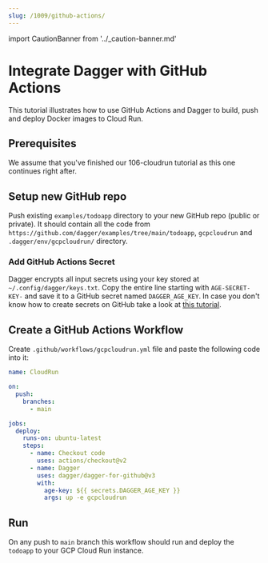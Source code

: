 ```yaml
---
slug: /1009/github-actions/
---
```


<!--
!!!!!!!!!!!!!!!!!!!!!!!!!!!!!!!!!
!!! OLD DOCS. NOT MAINTAINED. !!!
!!!!!!!!!!!!!!!!!!!!!!!!!!!!!!!!!
-->

import CautionBanner from '../\_caution-banner.md'

# Integrate Dagger with GitHub Actions

<CautionBanner old="0.1" new="0.2" />

This tutorial illustrates how to use GitHub Actions and Dagger to build, push and deploy Docker images to Cloud Run.

## Prerequisites

We assume that you've finished our 106-cloudrun tutorial as this one continues right after.

## Setup new GitHub repo

Push existing `examples/todoapp` directory to your new GitHub repo (public or private). It should contain all the code
from `https://github.com/dagger/examples/tree/main/todoapp`, `gcpcloudrun` and `.dagger/env/gcpcloudrun/` directory.

### Add GitHub Actions Secret

Dagger encrypts all input secrets using your key stored at `~/.config/dagger/keys.txt`. Copy the entire line starting
with `AGE-SECRET-KEY-` and save it to a GitHub secret named `DAGGER_AGE_KEY`. In case you don't know how to create
secrets on GitHub take a look at [this tutorial](https://docs.github.com/en/actions/reference/encrypted-secrets).

## Create a GitHub Actions Workflow

Create `.github/workflows/gcpcloudrun.yml` file and paste the following code into it:

```yaml title=".github/workflows/gcpcloudrun.yml"
name: CloudRun

on:
  push:
    branches:
      - main

jobs:
  deploy:
    runs-on: ubuntu-latest
    steps:
      - name: Checkout code
        uses: actions/checkout@v2
      - name: Dagger
        uses: dagger/dagger-for-github@v3
        with:
          age-key: ${{ secrets.DAGGER_AGE_KEY }}
          args: up -e gcpcloudrun
```

## Run

On any push to `main` branch this workflow should run and deploy the `todoapp` to your GCP Cloud Run instance.
